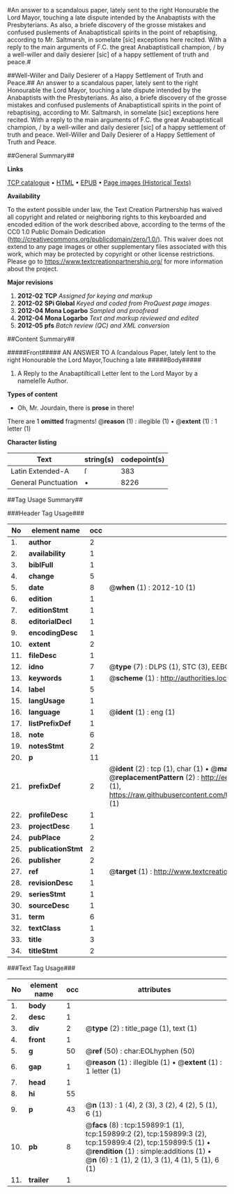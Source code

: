 #An answer to a scandalous paper, lately sent to the right Honourable the Lord Mayor, touching a late dispute intended by the Anabaptists with the Presbyterians. As also, a briefe discovery of the grosse mistakes and confused puslements of Anabaptisticall spirits in the point of rebaptising, according to Mr. Saltmarsh, in somelate [sic] exceptions here recited. With a reply to the main arguments of F.C. the great Anabaptisticall champion, / by a well-willer and daily desierer [sic] of a happy settlement of truth and peace.#

##Well-Willer and Daily Desierer of a Happy Settlement of Truth and Peace.##
An answer to a scandalous paper, lately sent to the right Honourable the Lord Mayor, touching a late dispute intended by the Anabaptists with the Presbyterians. As also, a briefe discovery of the grosse mistakes and confused puslements of Anabaptisticall spirits in the point of rebaptising, according to Mr. Saltmarsh, in somelate [sic] exceptions here recited. With a reply to the main arguments of F.C. the great Anabaptisticall champion, / by a well-willer and daily desierer [sic] of a happy settlement of truth and peace.
Well-Willer and Daily Desierer of a Happy Settlement of Truth and Peace.

##General Summary##

**Links**

[TCP catalogue](http://www.ota.ox.ac.uk/tcp/)  • 
[HTML](http://tei.it.ox.ac.uk/tcp/Texts-HTML/free/A75/A75413.html)  • 
[EPUB](http://tei.it.ox.ac.uk/tcp/Texts-EPUB/free/A75/A75413.epub) • 
[Page images (Historical Texts)](https://historicaltexts.jisc.ac.uk/eebo-99861675e)

**Availability**

To the extent possible under law, the Text Creation Partnership has waived all copyright and related or neighboring rights to this keyboarded and encoded edition of the work described above, according to the terms of the CC0 1.0 Public Domain Dedication (http://creativecommons.org/publicdomain/zero/1.0/). This waiver does not extend to any page images or other supplementary files associated with this work, which may be protected by copyright or other license restrictions. Please go to https://www.textcreationpartnership.org/ for more information about the project.

**Major revisions**

1. __2012-02__ __TCP__ *Assigned for keying and markup*
1. __2012-02__ __SPi Global__ *Keyed and coded from ProQuest page images*
1. __2012-04__ __Mona Logarbo__ *Sampled and proofread*
1. __2012-04__ __Mona Logarbo__ *Text and markup reviewed and edited*
1. __2012-05__ __pfs__ *Batch review (QC) and XML conversion*

##Content Summary##

#####Front#####
AN ANSWER TO A ſcandalous Paper, lately ſent to the right Honourable the Lord Mayor,Touching a late 
#####Body#####

1. A Reply to the Anabaptiſticall Letter ſent to the Lord Mayor by a nameleſſe Author.

**Types of content**

  * Oh, Mr. Jourdain, there is **prose** in there!

There are 1 **omitted** fragments! 
 @__reason__ (1) : illegible (1)  •  @__extent__ (1) : 1 letter (1)

**Character listing**


|Text|string(s)|codepoint(s)|
|---|---|---|
|Latin Extended-A|ſ|383|
|General Punctuation|•|8226|

##Tag Usage Summary##

###Header Tag Usage###

|No|element name|occ|attributes|
|---|---|---|---|
|1.|__author__|2||
|2.|__availability__|1||
|3.|__biblFull__|1||
|4.|__change__|5||
|5.|__date__|8| @__when__ (1) : 2012-10 (1)|
|6.|__edition__|1||
|7.|__editionStmt__|1||
|8.|__editorialDecl__|1||
|9.|__encodingDesc__|1||
|10.|__extent__|2||
|11.|__fileDesc__|1||
|12.|__idno__|7| @__type__ (7) : DLPS (1), STC (3), EEBO-CITATION (1), PROQUEST (1), VID (1)|
|13.|__keywords__|1| @__scheme__ (1) : http://authorities.loc.gov/ (1)|
|14.|__label__|5||
|15.|__langUsage__|1||
|16.|__language__|1| @__ident__ (1) : eng (1)|
|17.|__listPrefixDef__|1||
|18.|__note__|6||
|19.|__notesStmt__|2||
|20.|__p__|11||
|21.|__prefixDef__|2| @__ident__ (2) : tcp (1), char (1)  •  @__matchPattern__ (2) : ([0-9\-]+):([0-9IVX]+) (1), (.+) (1)  •  @__replacementPattern__ (2) : http://eebo.chadwyck.com/downloadtiff?vid=$1&page=$2 (1), https://raw.githubusercontent.com/textcreationpartnership/Texts/master/tcpchars.xml#$1 (1)|
|22.|__profileDesc__|1||
|23.|__projectDesc__|1||
|24.|__pubPlace__|2||
|25.|__publicationStmt__|2||
|26.|__publisher__|2||
|27.|__ref__|1| @__target__ (1) : http://www.textcreationpartnership.org/docs/. (1)|
|28.|__revisionDesc__|1||
|29.|__seriesStmt__|1||
|30.|__sourceDesc__|1||
|31.|__term__|6||
|32.|__textClass__|1||
|33.|__title__|3||
|34.|__titleStmt__|2||


###Text Tag Usage###

|No|element name|occ|attributes|
|---|---|---|---|
|1.|__body__|1||
|2.|__desc__|1||
|3.|__div__|2| @__type__ (2) : title_page (1), text (1)|
|4.|__front__|1||
|5.|__g__|50| @__ref__ (50) : char:EOLhyphen (50)|
|6.|__gap__|1| @__reason__ (1) : illegible (1)  •  @__extent__ (1) : 1 letter (1)|
|7.|__head__|1||
|8.|__hi__|55||
|9.|__p__|43| @__n__ (13) : 1 (4), 2 (3), 3 (2), 4 (2), 5 (1), 6 (1)|
|10.|__pb__|8| @__facs__ (8) : tcp:159899:1 (1), tcp:159899:2 (2), tcp:159899:3 (2), tcp:159899:4 (2), tcp:159899:5 (1)  •  @__rendition__ (1) : simple:additions (1)  •  @__n__ (6) : 1 (1), 2 (1), 3 (1), 4 (1), 5 (1), 6 (1)|
|11.|__trailer__|1||
